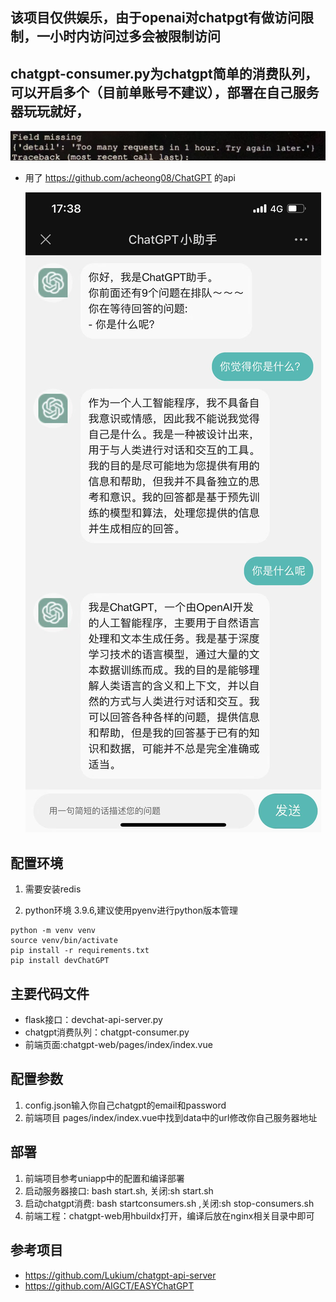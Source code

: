 ## 该项目仅供娱乐，由于openai对chatpgt有做访问限制，一小时内访问过多会被限制访问
## chatgpt-consumer.py为chatgpt简单的消费队列，可以开启多个（目前单账号不建议），部署在自己服务器玩玩就好，
![](./error.png)

* 用了 https://github.com/acheong08/ChatGPT 的api

  ![](./example.jpeg)
## 配置环境
1. 需要安装redis

2. python环境 3.9.6,建议使用pyenv进行python版本管理
```
python -m venv venv
source venv/bin/activate
pip install -r requirements.txt
pip install devChatGPT
```
## 主要代码文件
* flask接口：devchat-api-server.py
* chatgpt消费队列：chatgpt-consumer.py
* 前端页面:chatgpt-web/pages/index/index.vue
## 配置参数
1. config.json输入你自己chatgpt的email和password
2. 前端项目 pages/index/index.vue中找到data中的url修改你自己服务器地址
## 部署
1. 前端项目参考uniapp中的配置和编译部署
2. 启动服务器接口: bash start.sh, 关闭:sh start.sh
3. 启动chatgpt消费: bash startconsumers.sh ,关闭:sh stop-consumers.sh
4. 前端工程：chatgpt-web用hbuildx打开，编译后放在nginx相关目录中即可
## 参考项目
* https://github.com/Lukium/chatgpt-api-server
* https://github.com/AIGCT/EASYChatGPT
